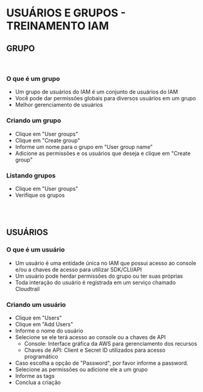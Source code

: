 # USUÁRIOS E GRUPOS - TREINAMENTO IAM

## GRUPO
<br />

### O que é um grupo

* Um grupo de usuários do IAM é um conjunto de usuários do IAM
* Você pode dar permissões globais para diversos usuários em um grupo
* Melhor gerenciamento de usuários

### Criando um grupo

* Clique em "User groups"
* Clique em "Create group"
* Informe um nome para o grupo em "User group name"
* Adicione as permissões e os usuários que deseja e clique em "Create group"

### Listando grupos

* Clique em "User groups"
* Verifique os grupos

<br><br>

## USUÁRIOS

### O que é um usuário

* Um usuário é uma entidade única no IAM que possui acesso ao console e/ou a chaves de acesso para utilizar SDK/CLI/API
* Um usuário pode herdar permissões do grupo ou ter suas próprias
* Toda interação do usuário é registrada em um serviço chamado Cloudtrail

### Criando um usuário

* Clique em "Users"
* Clique em "Add Users"
* Informe o nome do usuário
* Selecione se ele terá acesso ao console ou a chaves de API
  * Console: Interface gráfica da AWS para gerenciamento dos recursos
  * Chaves de API: Client e Secret ID utilizados para acesso programático
* Caso escolha a opção de "Password", por favor informe a password.
* Selecione as permissões ou adicione ele a um grupo
* Informe as tags
* Conclua a criação


